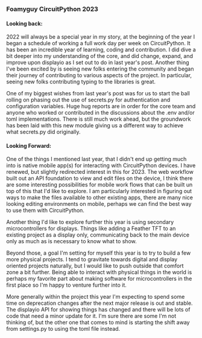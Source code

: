 ### Foamyguy CircuitPython 2023

#### Looking back: 
    
2022 will always be a special year in my story, at the 
beginning of the year I began a schedule of working a 
full work day per week on CircuitPython. It has been an 
incredible year of learning, coding and contribution. I
did dive a bit deeper into my understanding of the core, and
did change, expand, and improve upon displayio as I set 
out to do in last year's post. Another thing I've been excited
by is seeing new folks entering the community and began
their journey of contributing to various aspects of the project.
In particular, seeing new folks contributing typing to
the libraries is great.

One of my biggest wishes from last year's post was for us to
start the ball rolling on phasing out the use of secrets.py 
for authentication and configuration variables. Huge hug reports
are in order for the core team and anyone who worked or contributed 
in the discussions about the .env and/or toml implementations. 
There is still much work ahead, but the groundwork has been laid
with this new module giving us a different way to achieve what
secrets.py did originally.

#### Looking Forward:

One of the things I mentioned last year, that I didn't end up
getting much into is native mobile app(s) for interacting with
CircuitPython devices. I have renewed, but slightly redirected 
interest in this for 2023. The web workflow built out an API 
foundation to view and edit files on the device, I think there 
are some interesting possibilities for mobile work flows that can be
built un top of this that I'd like to explore. I am particularly
interested in figuring out ways to make the files available to
other existing apps, there are many nice looking editing environments
on mobile, perhaps we can find the best way to use them with CircuitPython.

Another thing I'd like to explore further this year is using secondary 
microcontrollers for displays. Things like adding a Feather TFT 
to an existing project as a display only, communicating back
to the main device only as much as is necessary to know what to
show.

Beyond those, a goal I'm setting for myself this year is to 
try to build a few more physical projects. I tend to gravitate
towards digital and display oriented projects naturally, but
I would like to push outside that comfort zone a bit further. 
Being able to interact with physical things in the world is perhaps
my favorite part about making software for microcontrollers in
the first place so I'm happy to venture further into it.

More generally within the project this year I'm expecting to 
spend some time on deprecation changes after the next major 
release is out and stable. The displayio API for showing things
has changed and there will be lots of code that need a minor
update for it. I'm sure there are some I'm not thinking of, but
the other one that comes to mind is starting the shift away from
settings.py to using the toml file instead. 